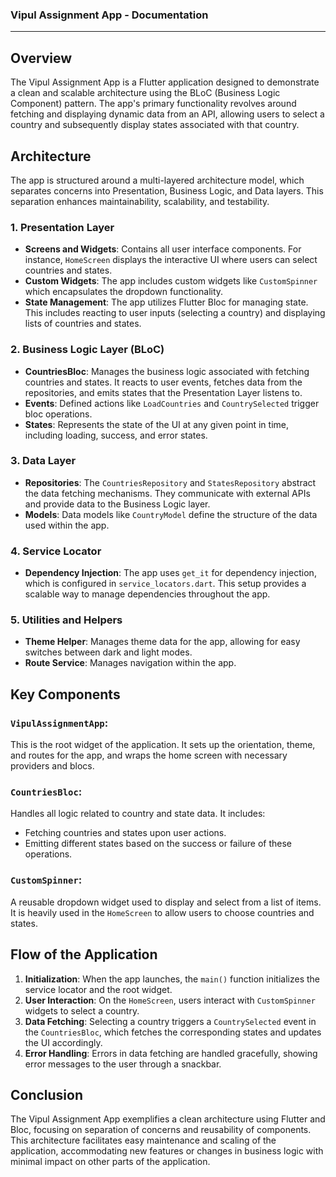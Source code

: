 ### Vipul Assignment App - Documentation

---

## Overview

The Vipul Assignment App is a Flutter application designed to demonstrate a clean and scalable architecture using the BLoC (Business Logic Component) pattern. The app's primary functionality revolves around fetching and displaying dynamic data from an API, allowing users to select a country and subsequently display states associated with that country.

## Architecture

The app is structured around a multi-layered architecture model, which separates concerns into Presentation, Business Logic, and Data layers. This separation enhances maintainability, scalability, and testability.

### 1. **Presentation Layer**
- **Screens and Widgets**: Contains all user interface components. For instance, `HomeScreen` displays the interactive UI where users can select countries and states.
- **Custom Widgets**: The app includes custom widgets like `CustomSpinner` which encapsulates the dropdown functionality.
- **State Management**: The app utilizes Flutter Bloc for managing state. This includes reacting to user inputs (selecting a country) and displaying lists of countries and states.

### 2. **Business Logic Layer (BLoC)**
- **CountriesBloc**: Manages the business logic associated with fetching countries and states. It reacts to user events, fetches data from the repositories, and emits states that the Presentation Layer listens to.
- **Events**: Defined actions like `LoadCountries` and `CountrySelected` trigger bloc operations.
- **States**: Represents the state of the UI at any given point in time, including loading, success, and error states.

### 3. **Data Layer**
- **Repositories**: The `CountriesRepository` and `StatesRepository` abstract the data fetching mechanisms. They communicate with external APIs and provide data to the Business Logic layer.
- **Models**: Data models like `CountryModel` define the structure of the data used within the app.

### 4. **Service Locator**
- **Dependency Injection**: The app uses `get_it` for dependency injection, which is configured in `service_locators.dart`. This setup provides a scalable way to manage dependencies throughout the app.

### 5. **Utilities and Helpers**
- **Theme Helper**: Manages theme data for the app, allowing for easy switches between dark and light modes.
- **Route Service**: Manages navigation within the app.

## Key Components

### `VipulAssignmentApp`:
This is the root widget of the application. It sets up the orientation, theme, and routes for the app, and wraps the home screen with necessary providers and blocs.

### `CountriesBloc`:
Handles all logic related to country and state data. It includes:
- Fetching countries and states upon user actions.
- Emitting different states based on the success or failure of these operations.

### `CustomSpinner`:
A reusable dropdown widget used to display and select from a list of items. It is heavily used in the `HomeScreen` to allow users to choose countries and states.

## Flow of the Application

1. **Initialization**: When the app launches, the `main()` function initializes the service locator and the root widget.
2. **User Interaction**: On the `HomeScreen`, users interact with `CustomSpinner` widgets to select a country.
3. **Data Fetching**: Selecting a country triggers a `CountrySelected` event in the `CountriesBloc`, which fetches the corresponding states and updates the UI accordingly.
4. **Error Handling**: Errors in data fetching are handled gracefully, showing error messages to the user through a snackbar.

## Conclusion

The Vipul Assignment App exemplifies a clean architecture using Flutter and Bloc, focusing on separation of concerns and reusability of components. This architecture facilitates easy maintenance and scaling of the application, accommodating new features or changes in business logic with minimal impact on other parts of the application.